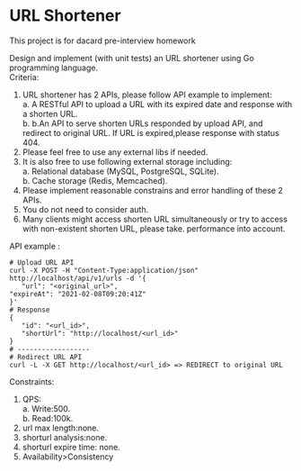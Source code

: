 # URL Shortener
This project is for dacard pre-interview homework 
  
Design and implement (with unit tests) an URL shortener using Go programming language.  
Criteria:  
 1. URL shortener has 2 APIs, please follow API example to implement:  
   a. A RESTful API to upload a URL with its expired date and response with a shorten URL.  
   b. b.An API to serve shorten URLs responded by upload API, and redirect to original URL. If URL is expired,please response with status 404.
 1. Please feel free to use any external libs if needed.  
 1. It is also free to use following external storage including:  
   a. Relational database (MySQL, PostgreSQL, SQLite).  
   b. Cache storage (Redis, Memcached). 
 1. Please implement reasonable constrains and error handling of these 2 APIs.
 1. You do not need to consider auth.
 1. Many clients might access shorten URL simultaneously or try to access with non-existent shorten URL, please take. 
performance into account.  

API example :
```
# Upload URL API
curl -X POST -H "Content-Type:application/json" http://localhost/api/v1/urls -d '{
   "url": "<original_url>",
"expireAt": "2021-02-08T09:20:41Z"
}'
# Response
{
   "id": "<url_id>",
   "shortUrl": "http://localhost/<url_id>"
}
# ------------------
# Redirect URL API
curl -L -X GET http://localhost/<url_id> => REDIRECT to original URL
```
Constraints:  
1. QPS:  
  a. Write:500.  
  b. Read:100k. 
1. url max length:none. 
1. shorturl analysis:none.
1. shorturl expire time: none.  
1. Availability>Consistency
